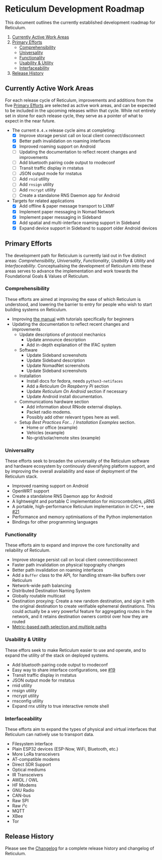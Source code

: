 # Reticulum Development Roadmap
This document outlines the currently established development roadmap for Reticulum.

1. [Currently Active Work Areas](#currently-active-work-areas)
2. [Primary Efforts](#primary-efforts)
    - [Comprehensibility](#comprehensibility)
    - [Universality](#universality)
    - [Functionality](#functionality)
    - [Usability & Utility](#usability--utility)
    - [Interfaceability](#interfaceability)
3. [Release History](#release-history)

## Currently Active Work Areas
For each release cycle of Reticulum, improvements and additions from the five [Primary Efforts](#primary-efforts) are selected as active work areas, and can be expected to be included in the upcoming releases within that cycle. While not entirely set in stone for each release cycle, they serve as a pointer of what to expect in the near future.

- The current `0.4.x` release cycle aims at completing:
  - [x] Improve storage persist call on local client connect/disconnect
  - [x] Better path invalidation on roaming interfaces
  - [x] Improved roaming support on Android
  - [ ] Updating the documentation to reflect recent changes and improvements
  - [ ] Add bluetooth pairing code output to rnodeconf
  - [ ] Transit traffic display in rnstatus
  - [ ] JSON output mode for rnstatus
  - [ ] Add `rnid` utility
  - [ ] Add `rnsign` utility
  - [ ] Add `rncrypt` utility
  - [ ] Create a standalone RNS Daemon app for Android
- Targets for related applications
  - [x] Add offline & paper message transport to LXMF
  - [x] Implement paper messaging in Nomad Network
  - [x] Implement paper messaging in Sideband
  - [x] Add spatial and multi-interface roaming support in Sideband
  - [x] Expand device support in Sideband to support older Android devices

## Primary Efforts
The development path for Reticulum is currently laid out in five distinct areas: *Comprehensibility*, *Universality*, *Functionality*, *Usability & Utility* and *Interfaceability*. Conceptualising the development of Reticulum into these areas serves to advance the implementation and work towards the Foundational Goals & Values of Reticulum.

### Comprehensibility
These efforts are aimed at improving the ease of which Reticulum is understood, and lowering the barrier to entry for people who wish to start building systems on Reticulum.

- Improving [the manual](https://markqvist.github.io/Reticulum/manual/) with tutorials specifically for beginners
- Updating the documentation to reflect recent changes and improvements
    - Update descriptions of protocol mechanics
        - Update announce description
        - Add in-depth explanation of the IFAC system
    - Software
        - Update Sideband screenshots
        - Update Sideband description
        - Update NomadNet screenshots
        - Update Sideband screenshots
    - Installation
        - Install docs for fedora, needs `python3-netifaces`
        - Add a *Reticulum On Raspberry Pi* section
        - Update *Reticulum On Android* section if necessary
        - Update Android install documentation.
    - Communications hardware section
        - Add information about RNode external displays.
        - Packet radio modems.
        - Possibly add other relevant types here as well.
    - Setup *Best Practices For...* / *Installation Examples* section.
        - Home or office (example)
        - Vehicles (example)
        - No-grid/solar/remote sites (example)

### Universality
These efforts seek to broaden the universality of the Reticulum software and hardware ecosystem by continously diversifying platform support, and by improving the overall availability and ease of deployment of the Reticulum stack.

- Improved roaming support on Android
- OpenWRT support
- Create a standalone RNS Daemon app for Android
- A lightweight and portable C implementation for microcontrollers, µRNS
- A portable, high-performance Reticulum implementation in C/C++, see [#21](https://github.com/markqvist/Reticulum/discussions/21)
- Performance and memory optimisations of the Python implementation
- Bindings for other programming languages

### Functionality
These efforts aim to expand and improve the core functionality and reliability of Reticulum.

- Improve storage persist call on local client connect/disconnect
- Faster path invalidation on physical topography changes
- Better path invalidation on roaming interfaces
- Add a `Buffer` class to the API, for handling stream-like buffers over Reticulum
- Network-wide path balancing
- Distributed Destination Naming System
- Globally routable multicast
- Destination proxying: Create a new random destination, and sign it with the original destination to create verifiable ephemeral destinations. This could actually be a very powerful feature for aggregating routes in the network, and it retains destination owners control over how they are routed
- [Metric-based path selection and multiple paths](https://github.com/markqvist/Reticulum/discussions/86)

### Usability & Utility
These effors seek to make Reticulum easier to use and operate, and to expand the utility of the stack on deployed systems.

- Add bluetooth pairing code output to rnodeconf
- Easy way to share interface configurations, see [#19](https://github.com/markqvist/Reticulum/discussions/19)
- Transit traffic display in rnstatus
- JSON output mode for rnstatus
- rnid utility
- rnsign utility
- rncrypt utility
- rnsconfig utility
- Expand rnx utility to true interactive remote shell

### Interfaceability
These efforts aim to expand the types of physical and virtual interfaces that Reticulum can natively use to transport data.

- Filesystem interface
- Plain ESP32 devices (ESP-Now, WiFi, Bluetooth, etc.)
- More LoRa transceivers
- AT-compatible modems
- Direct SDR Support
- Optical mediums
- IR Transceivers
- AWDL / OWL
- HF Modems
- GNU Radio
- CAN-bus
- Raw SPI
- Raw i²c
- MQTT
- XBee
- Tor

## Release History

Please see the [Changelog](./Changelog.md) for a complete release history and changelog of Reticulum.